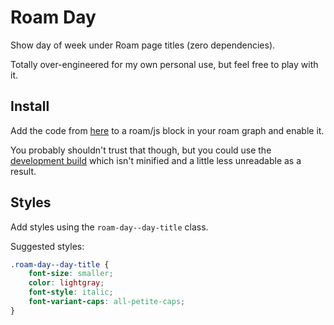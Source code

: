 # Roam Day

Show day of week under Roam page titles (zero dependencies).

Totally over-engineered for my own personal use, but feel free to play with it.

## Install

Add the code from
[here](https://raw.githubusercontent.com/rohanorton/roam-day/main/dist/main.js)
to a roam/js block in your roam graph and enable it.

You probably shouldn't trust that though, but you could use the [development
build](https://raw.githubusercontent.com/rohanorton/roam-day/main/dist/main.dev.js)
which isn't minified and a
little less unreadable as a result.

## Styles

Add styles using the `roam-day--day-title` class.

Suggested styles:

```css
.roam-day--day-title {
    font-size: smaller;
    color: lightgray;
    font-style: italic;
    font-variant-caps: all-petite-caps;
}
```


